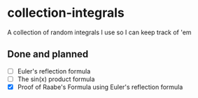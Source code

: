 # collection-integrals
A collection of random integrals I use so I can keep track of 'em

## Done and planned
- [ ] Euler's reflection formula
- [ ] The sin(x) product formula
- [x] Proof of Raabe's Formula using Euler's reflection formula
